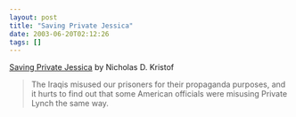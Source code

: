 ```yaml
---
layout: post
title: "Saving Private Jessica"
date: 2003-06-20T02:12:26
tags: []
---
```


[Saving Private Jessica][1] by Nicholas D. Kristof

> The Iraqis misused our prisoners for their propaganda purposes, and it hurts to find out that some American officials were misusing Private Lynch the same way.

   [1]: http://www.nytimes.com/2003/06/20/opinion/20KRIS.html
